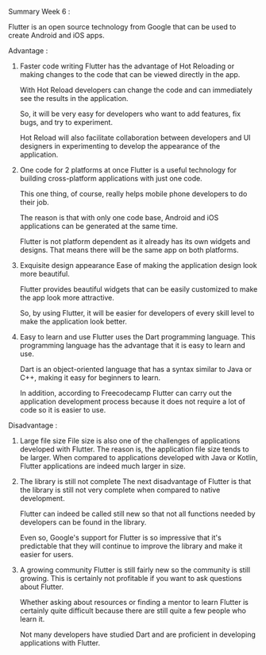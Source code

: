 Summary Week 6 :

Flutter is an open source technology from Google that can be used to create Android and iOS apps.

Advantage :
1. Faster code writing
   Flutter has the advantage of Hot Reloading or making changes to the code that can be viewed directly in the app.

    With Hot Reload developers can change the code and can immediately see the results in the application.

    So, it will be very easy for developers who want to add features, fix bugs, and try to experiment.

    Hot Reload will also facilitate collaboration between developers and UI designers in experimenting to develop the appearance of the application.
   
2. One code for 2 platforms at once
   Flutter is a useful technology for building cross-platform applications with just one code.

    This one thing, of course, really helps mobile phone developers to do their job.

    The reason is that with only one code base, Android and iOS applications can be generated at the same time.

    Flutter is not platform dependent as it already has its own widgets and designs. That means there will be the same app on both platforms.
   
3. Exquisite design appearance
    Ease of making the application design look more beautiful.

    Flutter provides beautiful widgets that can be easily customized to make the app look more attractive.

    So, by using Flutter, it will be easier for developers of every skill level to make the application look better.
   
4. Easy to learn and use
    Flutter uses the Dart programming language. This programming language has the advantage that it is easy to learn and use.

    Dart is an object-oriented language that has a syntax similar to Java or C++, making it easy for beginners to learn.

    In addition, according to Freecodecamp Flutter can carry out the application development process because it does not require a lot of code so it is easier to use.

Disadvantage  :
1. Large file size
   File size is also one of the challenges of applications developed with Flutter. The reason is, the application file size tends to be larger. When compared to applications developed with Java or Kotlin, Flutter applications are indeed much larger in size.

2. The library is still not complete
   The next disadvantage of Flutter is that the library is still not very complete when compared to native development.
   
   Flutter can indeed be called still new so that not all functions needed by developers can be found in the library.
   
   Even so, Google's support for Flutter is so impressive that it's predictable that they will continue to improve the library and make it easier for users.

3. A growing community
   Flutter is still fairly new so the community is still growing. This is certainly not profitable if you want to ask questions about Flutter.
   
   Whether asking about resources or finding a mentor to learn Flutter is certainly quite difficult because there are still quite a few people who learn it.
   
   Not many developers have studied Dart and are proficient in developing applications with Flutter.

   